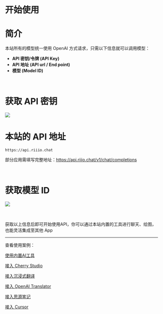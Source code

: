 # 开始使用

# 简介

本站所有的模型统一使用 OpenAI 方式请求，只需以下信息就可以调用模型：

* **API 密钥/令牌 (API Key)**
* **API 地址 (API url / End point)**
* **模型 (Model ID)**

‍

# 获取 API 密钥

![](https://pic.riiio.top/image-20250426074811-elwyspm.png)​​​

# 本站的 API 地址

```undefined
https://api.riiio.chat
```

部分应用需填写完整地址：https://api.riiio.chat/v1/chat/completions

‍

# 获取模型 ID

![](https://pic.riiio.top/image-20250426074811-elwyspm.png)​

‍

获取以上信息后即可开始使用API，你可以通过本站内置的工具进行聊天、绘图，也能灵活集成至其他 App

---

<span data-type="text" style="color: var(--b3-font-color2);">查看使用案例：</span>

[使用内置AI工具](./使用内置AI工具.md)

[接入 Cherry Studio](./接入%20Cherry%20Studio.md)

[接入沉浸式翻译](./接入沉浸式翻译.md)

[接入 OpenAI Translator](./接入%20OpenAI%20Translator.md)

[接入思源笔记](./接入思源笔记.md)

[接入 Cursor](./接入%20Cursor.md)

‍
